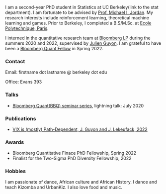 <!-- # Jordan Lekeufack -->
<!-- ![Profile picture](/docs/assets/images/git_profile.jpg) -->
I am a second-year PhD student in Statistics at UC Berkeley(link to the stat department). I am fortunate to be advised by [Prof. Michael I. Jordan](http://people.eecs.berkeley.edu/~jordan/). My research interests include reinforcement learning, theoretical machine learning and games. Prior to Berkeley, I completed a B.S/M.Sc. at [Ecole Polytechnique, Paris](https://programmes.polytechnique.edu/en/ingenieur-polytechnicien-program/ingenieur-polytechnicien-program).

I interned in the quantitative research team at [Bloomberg LP](https://www.bloomberg.com/company/) during the summers 2020 and 2022, supervised by [Julien Guyon](https://cermics.enpc.fr/~guyon/). I am grateful to have been a [Bloomberg Quant Fellow](https://www.bloomberg.com/company/values/tech-at-bloomberg/quantitative-finance-phd-fellowship/) in Spring 2022.

### Contact
Email: firstname dot lastname @ berkeley dot edu

Office: Evans 393

### Talks
* [Bloomberg Quant(BBQ) seminar series](https://www.bloomberg.com/professional/quant-seminar-series/), lightning talk: July 2020

### Publications
* [VIX is (mostly) Path-Dependent, J. Guyon and J. Lekeufack, 2022](http://ssrn.com/abstract=4174589)
<!-- ### Publications and Preprints -->

### Awards
* Bloomberg Quantitative Finace PhD Fellowship, Spring 2022
* Finalist for the Two-Sigma PhD Diversity Fellowship, 2022

### Hobbies
I am passionate of dance, African culture and African History. I dance and teach Kizomba and UrbanKiz. I also love food and music.

